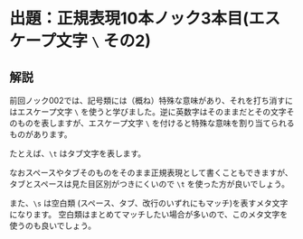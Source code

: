 # 出題：正規表現10本ノック3本目(エスケープ文字 `\` その2)

## 解説

前回ノック002では、記号類には（概ね）特殊な意味があり、それを打ち消すにはエスケープ文字 `\` を使うと学びました。逆に英数字はそのままだとその文字そのものを表しますが、エスケープ文字 `\` を付けると特殊な意味を割り当てられるものがあります。

たとえば、`\t` はタブ文字を表します。

なおスペースやタブそのものをそのまま正規表現として書くこともできますが、
タブとスペースは見た目区別がつきにくいので `\t` を使った方が良いでしょう。

また、`\s` は空白類 (スペース、タブ、改行のいずれにもマッチ)を表すメタ文字になります。
空白類はまとめてマッチしたい場合が多いので、このメタ文字を使うのも良いでしょう。
